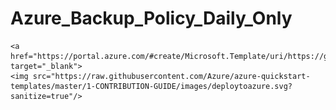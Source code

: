 # Azure_Backup_Policy_Daily_Only
 
    <a href="https://portal.azure.com/#create/Microsoft.Template/uri/https://github.com/SurajSPujari/Azure_Backup_Policy_Daily_Only/blob/master/template.json" target="_blank">
    <img src="https://raw.githubusercontent.com/Azure/azure-quickstart-templates/master/1-CONTRIBUTION-GUIDE/images/deploytoazure.svg?sanitize=true"/>
</a>
